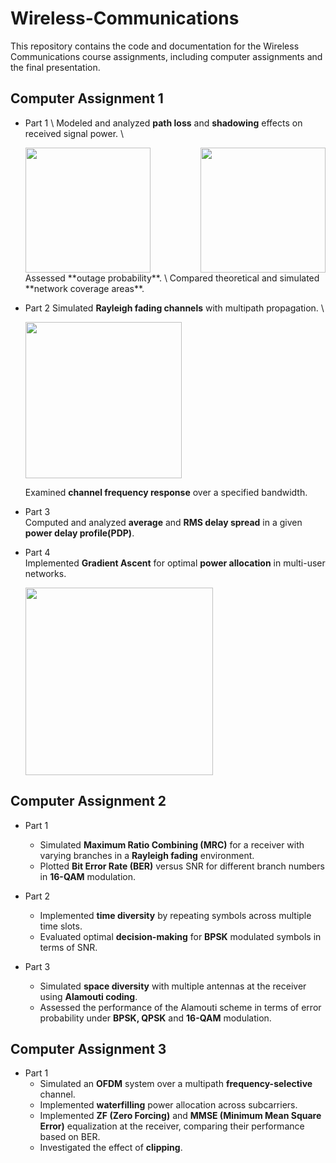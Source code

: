 # Wireless-Communications
This repository contains the code and documentation for the Wireless Communications course assignments, including computer assignments and the final presentation.

## Computer Assignment 1
- Part 1 \ 
  Modeled and analyzed **path loss** and **shadowing** effects on received signal power. \ 
    
    <div style="display: flex; justify-content: space-between;">
      <img src="https://github.com/user-attachments/assets/5896f6c8-b802-44c1-a38b-c945dc9a6b39" height="200">
      <img src="https://github.com/user-attachments/assets/8a64ca88-2d63-4d83-8c86-c59d330b8507" height="200">
    </div>
  Assessed **outage probability**. \
  Compared theoretical and simulated **network coverage areas**.

- Part 2 
  Simulated **Rayleigh fading channels** with multipath propagation. \
    
    <img src="https://github.com/user-attachments/assets/8fe62940-ac01-439e-8fef-56715ebb940b" height="250">
    
  Examined **channel frequency response** over a specified bandwidth.

- Part 3 \
  Computed and analyzed **average** and **RMS delay spread** in a given **power delay profile(PDP)**.

- Part 4 \
  Implemented **Gradient Ascent** for optimal **power allocation** in multi-user networks.
    
    <img src="https://github.com/user-attachments/assets/87254ccc-3ef4-4836-a53e-b18c8b437350" height="300">

## Computer Assignment 2

- Part 1
  - Simulated **Maximum Ratio Combining (MRC)** for a receiver with varying branches in a **Rayleigh fading** environment.
  - Plotted **Bit Error Rate (BER)** versus SNR for different branch numbers in **16-QAM** modulation.

- Part 2
  - Implemented **time diversity** by repeating symbols across multiple time slots.
  - Evaluated optimal **decision-making** for **BPSK** modulated symbols in terms of SNR.

- Part 3
  - Simulated **space diversity** with multiple antennas at the receiver using **Alamouti coding**.
  - Assessed the performance of the Alamouti scheme in terms of error probability under **BPSK, QPSK** and **16-QAM** modulation.


## Computer Assignment 3

- Part 1
  - Simulated an **OFDM** system over a multipath **frequency-selective** channel.
  - Implemented **waterfilling** power allocation across subcarriers.
  - Implemented **ZF (Zero Forcing)** and **MMSE (Minimum Mean Square Error)** equalization at the receiver, comparing their performance based on BER.
  - Investigated the effect of **clipping**.
